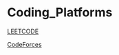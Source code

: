 # Coding_Platforms

[LEETCODE](https://leetcode.com/Cyber_gupta/)


[CodeForces](https://codeforces.com/profile/codels2808)
